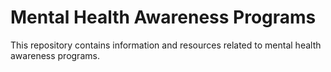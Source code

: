 # Mental Health Awareness Programs

This repository contains information and resources related to mental health awareness programs.